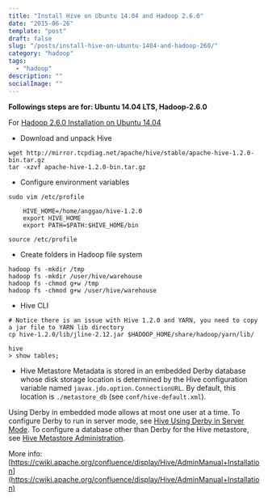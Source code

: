 ```yaml
---
title: "Install Hive on Ubuntu 14.04 and Hadoop 2.6.0"
date: "2015-06-26"
template: "post"
draft: false
slug: "/posts/install-hive-on-ubuntu-1404-and-hadoop-260/"
category: "hadoop"
tags:
  - "hadoop"
description: ""
socialImage: ""
---
```


**Followings steps are for: Ubuntu 14.04 LTS, Hadoop-2.6.0**

For [Hadoop 2.6.0 Installation on Ubuntu 14.04](/posts/hadoop-setting-up-a-single-node-cluster/)

+ Download and unpack Hive

```shell
wget http://mirror.tcpdiag.net/apache/hive/stable/apache-hive-1.2.0-bin.tar.gz
tar -xzvf apache-hive-1.2.0-bin.tar.gz
```

+ Configure environment variables

```shell
sudo vim /etc/profile

    HIVE_HOME=/home/anggao/hive-1.2.0
    export HIVE_HOME
    export PATH=$PATH:$HIVE_HOME/bin

source /etc/profile
```

+ Create folders in Hadoop file system

```shell
hadoop fs -mkdir /tmp
hadoop fs -mkdir /user/hive/warehouse
hadoop fs -chmod g+w /tmp
hadoop fs -chmod g+w /user/hive/warehouse
```

+ Hive CLI

```shell
# Notice there is an issue with Hive 1.2.0 and YARN, you need to copy a jar file to YARN lib directory
cp hive-1.2.0/lib/jline-2.12.jar $HADOOP_HOME/share/hadoop/yarn/lib/

hive
> show tables;
```

+ Hive Metastore Metadata is stored in an embedded Derby database whose disk storage location is determined by the Hive configuration variable named `javax.jdo.option.ConnectionURL`. By default, this location is `./metastore_db` (see `conf/hive-default.xml`).

Using Derby in embedded mode allows at most one user at a time. To configure Derby to run in server mode, see [Hive Using Derby in Server Mode](https://cwiki.apache.org/confluence/display/Hive/HiveDerbyServerMode). To configure a database other than Derby for the Hive metastore, see [Hive Metastore Administration](https://cwiki.apache.org/confluence/display/Hive/AdminManual+MetastoreAdmin).

More info: [https://cwiki.apache.org/confluence/display/Hive/AdminManual+Installation](https://cwiki.apache.org/confluence/display/Hive/AdminManual+Installation)